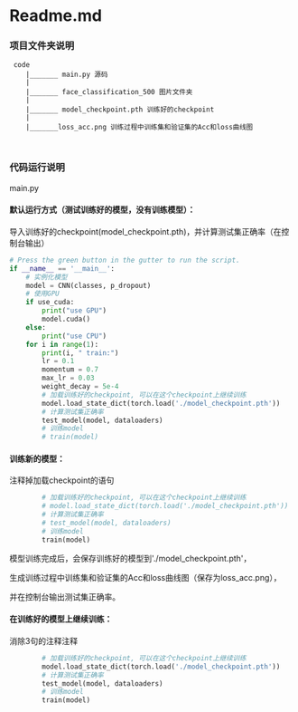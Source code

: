 # Readme.md

### 项目文件夹说明

```
 code
	|_______ main.py 源码
	|
	|_______ face_classification_500 图片文件夹
	|
	|_______ model_checkpoint.pth 训练好的checkpoint
	|
	|_______loss_acc.png 训练过程中训练集和验证集的Acc和loss曲线图
	
	
```



### 代码运行说明

main.py

#### 默认运行方式（测试训练好的模型，没有训练模型）：

导入训练好的checkpoint(model_checkpoint.pth)，并计算测试集正确率（在控制台输出）

```python
# Press the green button in the gutter to run the script.
if __name__ == '__main__':
    # 实例化模型
    model = CNN(classes, p_dropout)
    # 使用GPU
    if use_cuda:
        print("use GPU")
        model.cuda()
    else:
        print("use CPU")
    for i in range(1):
        print(i, " train:")
        lr = 0.1
        momentum = 0.7
        max_lr = 0.03
        weight_decay = 5e-4
        # 加载训练好的checkpoint, 可以在这个checkpoint上继续训练
        model.load_state_dict(torch.load('./model_checkpoint.pth'))
        # 计算测试集正确率
        test_model(model, dataloaders)
        # 训练model
        # train(model)

```

#### 训练新的模型：

注释掉加载checkpoint的语句

```python
		# 加载训练好的checkpoint, 可以在这个checkpoint上继续训练
        # model.load_state_dict(torch.load('./model_checkpoint.pth'))
        # 计算测试集正确率
        # test_model(model, dataloaders)
        # 训练model
        train(model)
```

模型训练完成后，会保存训练好的模型到'./model_checkpoint.pth'，

生成训练过程中训练集和验证集的Acc和loss曲线图（保存为loss_acc.png），

并在控制台输出测试集正确率。

#### 在训练好的模型上继续训练：

消除3句的注释注释

```python
		# 加载训练好的checkpoint, 可以在这个checkpoint上继续训练
        model.load_state_dict(torch.load('./model_checkpoint.pth'))
        # 计算测试集正确率
        test_model(model, dataloaders)
        # 训练model
        train(model)
```

